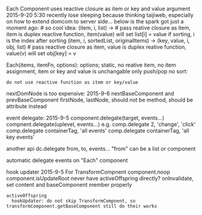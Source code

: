Each Component uses reactive closure as item or key and value argument
  2015-9-20 5:30
    recently lose sleeping because thinking taijiweb, especially on how to extend domcom to server side...
    below is the spark got just a moment ago:
    # so cool idea:
    (item, i, list) ->
       # pass reative closure as item, item is duplex reactive function, item(value) will set list[i] = value
       if sorting, i is the index after sorting
       (item, i, sortedList, originalItems) ->
    (key, value, i, obj, list) # pass reactive closure as item, value is duplex reative function, value(v) will set obj[key] = v

  Each(items, itemFn, options):
  options;
    static, no reative item, no item assignment, item or key and value is unchangable
    only push/pop
    no sort:

    do not use reactive function as item or key/value

nextDomNode is too expensive:
  2015-9-6
    nextBaseComponent and prevBaseComponent
    firstNode, lastNode, should not be method, should be attribute instead

event delegate:
  2015-9-5
  component.delegate(target, events...)
  compnent.delegate(uplevel, events...)
  e.g.
    comp.delegate 2, 'change', 'click'
    comp.delegate containerTag, 'all events'
    comp.delegate containerTag, 'all key events'

  another api
    dc.delegate from, to, events...
    "from" can be a list or component

  automatic delegate events on "Each" component

hook updater
    2015-9-5
    For TransformCompnent
      component.noop
      component.isUpdateRoot
      never have activeOffspring directly?
      onInvalidate, set content and baseComponent member properly

    activeOffspring
      hookUpdater: do not skip TransformCompnent, so transformComponent.getBaseComponent still do their works
